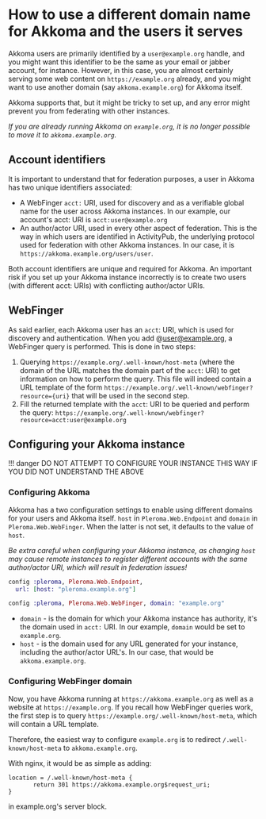 # How to use a different domain name for Akkoma and the users it serves

Akkoma users are primarily identified by a `user@example.org` handle, and you might want this identifier to be the same as your email or jabber account, for instance.
However, in this case, you are almost certainly serving some web content on `https://example.org` already, and you might want to use another domain (say `akkoma.example.org`) for Akkoma itself.

Akkoma supports that, but it might be tricky to set up, and any error might prevent you from federating with other instances.

*If you are already running Akkoma on `example.org`, it is no longer possible to move it to `akkoma.example.org`.*

## Account identifiers

It is important to understand that for federation purposes, a user in Akkoma has two unique identifiers associated:

- A WebFinger `acct:` URI, used for discovery and as a verifiable global name for the user across Akkoma instances. In our example, our account's acct: URI is `acct:user@example.org`
- An author/actor URI, used in every other aspect of federation. This is the way in which users are identified in ActivityPub, the underlying protocol used for federation with other Akkoma instances.
In our case, it is `https://akkoma.example.org/users/user`.

Both account identifiers are unique and required for Akkoma. An important risk if you set up your Akkoma instance incorrectly is to create two users (with different acct: URIs) with conflicting author/actor URIs.

## WebFinger

As said earlier, each Akkoma user has an `acct`: URI, which is used for discovery and authentication. When you add @user@example.org, a WebFinger query is performed. This is done in two steps:

1. Querying `https://example.org/.well-known/host-meta` (where the domain of the URL matches the domain part of the `acct`: URI) to get information on how to perform the query.
This file will indeed contain a URL template of the form `https://example.org/.well-known/webfinger?resource={uri}` that will be used in the second step.
2. Fill the returned template with the `acct`: URI to be queried and perform the query: `https://example.org/.well-known/webfinger?resource=acct:user@example.org`

## Configuring your Akkoma instance

!!! danger
    DO NOT ATTEMPT TO CONFIGURE YOUR INSTANCE THIS WAY IF YOU DID NOT UNDERSTAND THE ABOVE

### Configuring Akkoma

Akkoma has a two configuration settings to enable using different domains for your users and Akkoma itself. `host` in `Pleroma.Web.Endpoint` and `domain` in `Pleroma.Web.WebFinger`. When the latter is not set, it defaults to the value of `host`.

*Be extra careful when configuring your Akkoma instance, as changing `host` may cause remote instances to register different accounts with the same author/actor URI, which will result in federation issues!*

```elixir
config :pleroma, Pleroma.Web.Endpoint,
  url: [host: "pleroma.example.org"]

config :pleroma, Pleroma.Web.WebFinger, domain: "example.org"
```

- `domain` - is the domain for which your Akkoma instance has authority, it's the domain used in `acct:` URI. In our example, `domain` would be set to `example.org`.
- `host` - is the domain used for any URL generated for your instance, including the author/actor URL's. In our case, that would be `akkoma.example.org`.

### Configuring WebFinger domain

Now, you have Akkoma running at `https://akkoma.example.org` as well as a website at `https://example.org`. If you recall how WebFinger queries work, the first step is to query `https://example.org/.well-known/host-meta`, which will contain a URL template.

Therefore, the easiest way to configure `example.org` is to redirect `/.well-known/host-meta` to `akkoma.example.org`.

With nginx, it would be as simple as adding:

```nginx
location = /.well-known/host-meta {
       return 301 https://akkoma.example.org$request_uri;
}
```

in example.org's server block.
